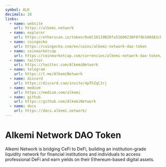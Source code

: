 ```yaml
---
symbol: ALK
decimals: 18
links:
  - name: website
    url: https://alkemi.network
  - name: explorer
    url: https://etherscan.io/token/0x6C16119B20fa52600230F074b349dA3cb861a7e3
  - name: coingecko
    url: https://coingecko.com/en/coins/alkemi-network-dao-token
  - name: coinmarketcap
    url: https://coinmarketcap.com/currencies/alkemi-network-dao-token/
  - name: twitter
    url: https://twitter.com/AlkemiNetwork
  - name: telegram
    url: https://t.me/AlkemiNetwork
  - name: discord
    url: https://discord.com/invite/4pThZqCJrj
  - name: medium
    url: https://medium.com/alkemi
  - name: github
    url: https://github.com/AlkemiNetwork
  - name: docs
    url: https://docs.alkemi.network/
---
```


# Alkemi Network DAO Token

Alkemi Network is bridging CeFi to DeFi, building an institution-grade liquidity network for financial institutions and individuals to access professional DeFi and earn yields on their Ethereum-based digital assets.
